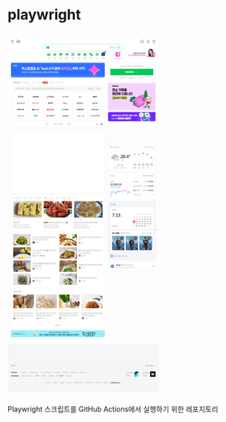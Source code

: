 # playwright
## <img width = "60%" src= "https://github.com/buskingsue/playwright/blob/main/naver.png">
Playwright 스크립트를 GitHub Actions에서 실행하기 위한 레포지토리
